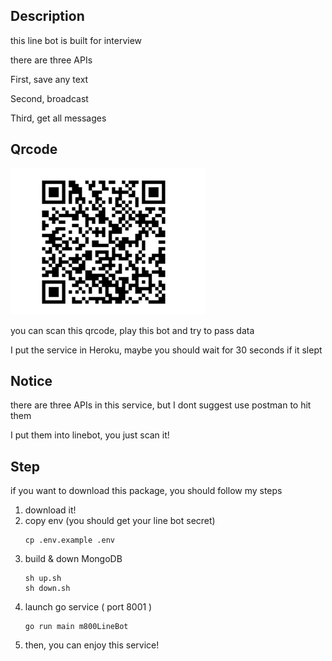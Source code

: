 ## Description
this line bot is built for interview

there are three APIs

First, save any text

Second, broadcast 

Third, get all messages
## Qrcode

![qr](./img.png)

you can scan this qrcode, play this bot and try to pass data 

I put the service in Heroku, maybe you should wait for 30 seconds if it slept

## Notice 
there are three APIs in this service, but I dont suggest use postman to hit them

I put them into linebot, you just scan it!

## Step

if you want to download this package, you should follow my steps

1. download it! 
2. copy env (you should get your line bot secret)
    ```
    cp .env.example .env
   ```
3. build & down MongoDB  
    ```
   sh up.sh
   sh down.sh
   ```
4. launch go service ( port 8001 )
    ```
    go run main m800LineBot
    ```
5. then, you can enjoy this service!